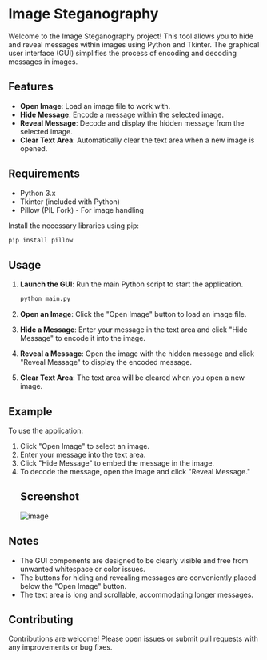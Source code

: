 

# Image Steganography

Welcome to the Image Steganography project! This tool allows you to hide and reveal messages within images using Python and Tkinter. The graphical user interface (GUI) simplifies the process of encoding and decoding messages in images.

## Features

- **Open Image**: Load an image file to work with.
- **Hide Message**: Encode a message within the selected image.
- **Reveal Message**: Decode and display the hidden message from the selected image.
- **Clear Text Area**: Automatically clear the text area when a new image is opened.

## Requirements

- Python 3.x
- Tkinter (included with Python)
- Pillow (PIL Fork) - For image handling

Install the necessary libraries using pip:

```bash
pip install pillow
```

## Usage

1. **Launch the GUI**: Run the main Python script to start the application.

    ```bash
    python main.py
    ```

2. **Open an Image**: Click the "Open Image" button to load an image file.

3. **Hide a Message**: Enter your message in the text area and click "Hide Message" to encode it into the image.

4. **Reveal a Message**: Open the image with the hidden message and click "Reveal Message" to display the encoded message.

5. **Clear Text Area**: The text area will be cleared when you open a new image.


## Example

To use the application:

1. Click "Open Image" to select an image.
2. Enter your message into the text area.
3. Click "Hide Message" to embed the message in the image.
4. To decode the message, open the image and click "Reveal Message."
   ## Screenshot
   ![image](https://github.com/user-attachments/assets/4551ec44-dcbf-4634-b6be-dc58c02cdcca)

## Notes

- The GUI components are designed to be clearly visible and free from unwanted whitespace or color issues.
- The buttons for hiding and revealing messages are conveniently placed below the "Open Image" button.
- The text area is long and scrollable, accommodating longer messages.

## Contributing

Contributions are welcome! Please open issues or submit pull requests with any improvements or bug fixes.
